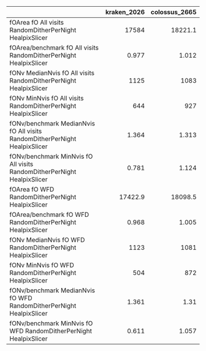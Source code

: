 |                                                                            |   kraken_2026 |   colossus_2665 |
|:---------------------------------------------------------------------------|--------------:|----------------:|
| fOArea fO All visits RandomDitherPerNight HealpixSlicer                    |     17584     |       18221.1   |
| fOArea/benchmark fO All visits RandomDitherPerNight HealpixSlicer          |         0.977 |           1.012 |
| fONv MedianNvis fO All visits RandomDitherPerNight HealpixSlicer           |      1125     |        1083     |
| fONv MinNvis fO All visits RandomDitherPerNight HealpixSlicer              |       644     |         927     |
| fONv/benchmark MedianNvis fO All visits RandomDitherPerNight HealpixSlicer |         1.364 |           1.313 |
| fONv/benchmark MinNvis fO All visits RandomDitherPerNight HealpixSlicer    |         0.781 |           1.124 |
| fOArea fO WFD RandomDitherPerNight HealpixSlicer                           |     17422.9   |       18098.5   |
| fOArea/benchmark fO WFD RandomDitherPerNight HealpixSlicer                 |         0.968 |           1.005 |
| fONv MedianNvis fO WFD RandomDitherPerNight HealpixSlicer                  |      1123     |        1081     |
| fONv MinNvis fO WFD RandomDitherPerNight HealpixSlicer                     |       504     |         872     |
| fONv/benchmark MedianNvis fO WFD RandomDitherPerNight HealpixSlicer        |         1.361 |           1.31  |
| fONv/benchmark MinNvis fO WFD RandomDitherPerNight HealpixSlicer           |         0.611 |           1.057 |
